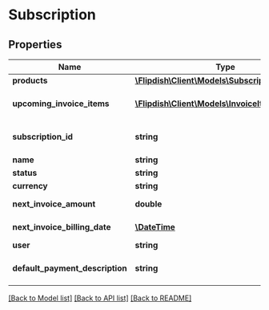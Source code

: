 # Subscription

## Properties
Name | Type | Description | Notes
------------ | ------------- | ------------- | -------------
**products** | [**\Flipdish\\Client\Models\SubscriptionProduct[]**](SubscriptionProduct.md) | Products | 
**upcoming_invoice_items** | [**\Flipdish\\Client\Models\InvoiceItem[]**](InvoiceItem.md) | Upcoming invoice items | 
**subscription_id** | **string** | The subscription identifier | 
**name** | **string** |  | 
**status** | **string** | Status | 
**currency** | **string** | Currency | 
**next_invoice_amount** | **double** | Next invoice amount | [optional] 
**next_invoice_billing_date** | [**\DateTime**](\DateTime.md) | Next invoice billing date | [optional] 
**user** | **string** | User | 
**default_payment_description** | **string** | Default payment description | [optional] 

[[Back to Model list]](../README.md#documentation-for-models) [[Back to API list]](../README.md#documentation-for-api-endpoints) [[Back to README]](../README.md)



